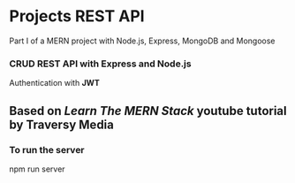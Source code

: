 # Projects REST API
Part I of a MERN project with Node.js, Express, MongoDB and Mongoose

### CRUD REST API with Express and Node.js
Authentication with **JWT**

Based on *Learn The MERN Stack* youtube tutorial by Traversy Media
---
### To run the server
npm run server
